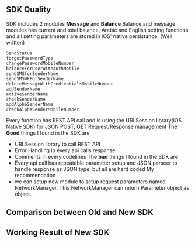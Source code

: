 ## SDK Quality
SDK includes 2 modules **Message** and **Balance** 
Balance and message modules has current and total balance, Arabic and English setting functions and all setting parameters are stored in iOS' native persistance. (Well written)
```
SendStatus
forgotPasswordType
changePasswordMobileNumber
balanceForUserWithAuthMobile
sendSMSforSenderName
sendSMSWKForSenderName
deleteMessageWithCredientialsMobileNumber
addSenderName
activeSenderName
checkSenderName
addAlphaSenderName
checkAlphaSenderMobileNumber
```
Every function has REST API call and is using the URLSession library(iOS Native SDK) for JSON POST, GET Request/Response management
The **Good** things I found in the SDK are  
* URLSession library to call REST API
* Error Handling in every api calls response
* Comments in every codelines
The **bad** things I found in the SDK are 
* Every api call has repeatable parameter setup and JSON parseer to handle response as JSON type, but all are hard coded
My recommendation 
* we can setup new module to setup request parameters named NetworkManager. This NetworkManager can return Parameter object as object.

## Comparison between Old and New SDK
## Working Result of New SDK

